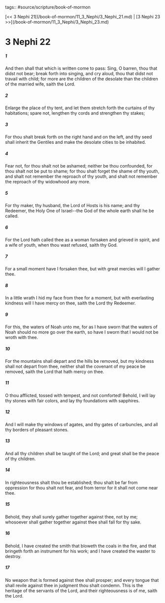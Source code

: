 tags:: #source/scripture/book-of-mormon

[<< 3 Nephi 21[(/book-of-mormon/11_3_Nephi/3_Nephi_21.md) | [3 Nephi 23 >>[(/book-of-mormon/11_3_Nephi/3_Nephi_23.md)

# 3 Nephi 22

##### 1

And then shall that which is written come to pass: Sing, O barren, thou that didst not bear; break forth into singing, and cry aloud, thou that didst not travail with child; for more are the children of the desolate than the children of the married wife, saith the Lord.

##### 2

Enlarge the place of thy tent, and let them stretch forth the curtains of thy habitations; spare not, lengthen thy cords and strengthen thy stakes;

##### 3

For thou shalt break forth on the right hand and on the left, and thy seed shall inherit the Gentiles and make the desolate cities to be inhabited.

##### 4

Fear not, for thou shalt not be ashamed; neither be thou confounded, for thou shalt not be put to shame; for thou shalt forget the shame of thy youth, and shalt not remember the reproach of thy youth, and shalt not remember the reproach of thy widowhood any more.

##### 5

For thy maker, thy husband, the Lord of Hosts is his name; and thy Redeemer, the Holy One of Israel--the God of the whole earth shall he be called.

##### 6

For the Lord hath called thee as a woman forsaken and grieved in spirit, and a wife of youth, when thou wast refused, saith thy God.

##### 7

For a small moment have I forsaken thee, but with great mercies will I gather thee.

##### 8

In a little wrath I hid my face from thee for a moment, but with everlasting kindness will I have mercy on thee, saith the Lord thy Redeemer.

##### 9

For this, the waters of Noah unto me, for as I have sworn that the waters of Noah should no more go over the earth, so have I sworn that I would not be wroth with thee.

##### 10

For the mountains shall depart and the hills be removed, but my kindness shall not depart from thee, neither shall the covenant of my peace be removed, saith the Lord that hath mercy on thee.

##### 11

O thou afflicted, tossed with tempest, and not comforted! Behold, I will lay thy stones with fair colors, and lay thy foundations with sapphires.

##### 12

And I will make thy windows of agates, and thy gates of carbuncles, and all thy borders of pleasant stones.

##### 13

And all thy children shall be taught of the Lord; and great shall be the peace of thy children.

##### 14

In righteousness shalt thou be established; thou shalt be far from oppression for thou shalt not fear, and from terror for it shall not come near thee.

##### 15

Behold, they shall surely gather together against thee, not by me; whosoever shall gather together against thee shall fall for thy sake.

##### 16

Behold, I have created the smith that bloweth the coals in the fire, and that bringeth forth an instrument for his work; and I have created the waster to destroy.

##### 17

No weapon that is formed against thee shall prosper; and every tongue that shall revile against thee in judgment thou shalt condemn. This is the heritage of the servants of the Lord, and their righteousness is of me, saith the Lord.
